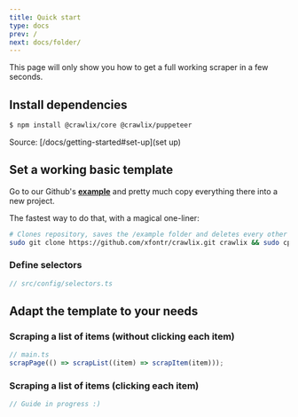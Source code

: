 ```yaml
---
title: Quick start
type: docs
prev: /
next: docs/folder/
---
```


This page will only show you how to get a full working scraper in a few seconds.

## Install dependencies

```bash
$ npm install @crawlix/core @crawlix/puppeteer
```

Source: [/docs/getting-started#set-up](set up)

## Set a working basic template

Go to our Github's **[example](https://github.com/xfontr/scraper/tree/master/packages/example)** and pretty much copy everything there into a new project.

The fastest way to do that, with a magical one-liner:

```bash
# Clones repository, saves the /example folder and deletes every other folder
sudo git clone https://github.com/xfontr/crawlix.git crawlix && sudo cp -r crawlix/packages/example my-scraper-project && sudo rm -r crawlix
```

### Define selectors

```ts
// src/config/selectors.ts
```

## Adapt the template to your needs

### Scraping a list of items (without clicking each item)

```ts
// main.ts
scrapPage(() => scrapList((item) => scrapItem(item)));
```

### Scraping a list of items (clicking each item)

```ts
// Guide in progress :)
```
